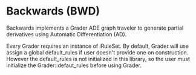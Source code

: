 # Backwards (BWD)

Backwards implements a Grader ADE graph traveler to generate partial derivatives using Automatic Differentiation (AD).

Every Grader requires an instance of iRuleSet.
By default, Grader will use assign a global default_rules if user doesn't provide one on construction.
However the default_rules is not initialized in this library, so the user must initialize the Grader::defaut_rules before using Grader.
